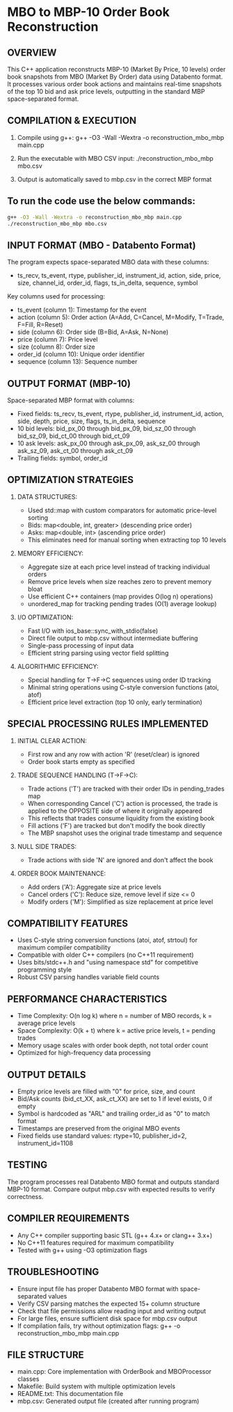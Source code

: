 MBO to MBP-10 Order Book Reconstruction
========================================

OVERVIEW
--------
This C++ application reconstructs MBP-10 (Market By Price, 10 levels) order book snapshots 
from MBO (Market By Order) data using Databento format. It processes various order book 
actions and maintains real-time snapshots of the top 10 bid and ask price levels, outputting 
in the standard MBP space-separated format.

COMPILATION & EXECUTION
-----------------------
1. Compile using g++:
   g++ -O3 -Wall -Wextra -o reconstruction_mbo_mbp main.cpp

2. Run the executable with MBO CSV input:
   ./reconstruction_mbo_mbp mbo.csv

3. Output is automatically saved to mbp.csv in the correct MBP format

To run the code use the below commands:
------------------------------------
```bash
g++ -O3 -Wall -Wextra -o reconstruction_mbo_mbp main.cpp
./reconstruction_mbo_mbp mbo.csv
```

INPUT FORMAT (MBO - Databento Format)
------------------------------------
The program expects space-separated MBO data with these columns:
- ts_recv, ts_event, rtype, publisher_id, instrument_id, action, side, price, size, 
  channel_id, order_id, flags, ts_in_delta, sequence, symbol

Key columns used for processing:
- ts_event (column 1): Timestamp for the event
- action (column 5): Order action (A=Add, C=Cancel, M=Modify, T=Trade, F=Fill, R=Reset)
- side (column 6): Order side (B=Bid, A=Ask, N=None)
- price (column 7): Price level
- size (column 8): Order size
- order_id (column 10): Unique order identifier
- sequence (column 13): Sequence number

OUTPUT FORMAT (MBP-10)
----------------------
Space-separated MBP format with columns:
- Fixed fields: ts_recv, ts_event, rtype, publisher_id, instrument_id, action, side, 
  depth, price, size, flags, ts_in_delta, sequence
- 10 bid levels: bid_px_00 through bid_px_09, bid_sz_00 through bid_sz_09, 
  bid_ct_00 through bid_ct_09
- 10 ask levels: ask_px_00 through ask_px_09, ask_sz_00 through ask_sz_09,
  ask_ct_00 through ask_ct_09  
- Trailing fields: symbol, order_id

OPTIMIZATION STRATEGIES
-----------------------

1. DATA STRUCTURES:
   - Used std::map with custom comparators for automatic price-level sorting
   - Bids: map<double, int, greater<double>> (descending price order)
   - Asks: map<double, int> (ascending price order)
   - This eliminates need for manual sorting when extracting top 10 levels

2. MEMORY EFFICIENCY:
   - Aggregate size at each price level instead of tracking individual orders
   - Remove price levels when size reaches zero to prevent memory bloat
   - Use efficient C++ containers (map provides O(log n) operations)
   - unordered_map for tracking pending trades (O(1) average lookup)

3. I/O OPTIMIZATION:
   - Fast I/O with ios_base::sync_with_stdio(false)
   - Direct file output to mbp.csv without intermediate buffering
   - Single-pass processing of input data
   - Efficient string parsing using vector field splitting

4. ALGORITHMIC EFFICIENCY:
   - Special handling for T->F->C sequences using order ID tracking
   - Minimal string operations using C-style conversion functions (atoi, atof)
   - Efficient price level extraction (top 10 only, early termination)

SPECIAL PROCESSING RULES IMPLEMENTED
------------------------------------

1. INITIAL CLEAR ACTION:
   - First row and any row with action 'R' (reset/clear) is ignored
   - Order book starts empty as specified

2. TRADE SEQUENCE HANDLING (T->F->C):
   - Trade actions ('T') are tracked with their order IDs in pending_trades map
   - When corresponding Cancel ('C') action is processed, the trade is applied 
     to the OPPOSITE side of where it originally appeared
   - This reflects that trades consume liquidity from the existing book
   - Fill actions ('F') are tracked but don't modify the book directly
   - The MBP snapshot uses the original trade timestamp and sequence

3. NULL SIDE TRADES:
   - Trade actions with side 'N' are ignored and don't affect the book

4. ORDER BOOK MAINTENANCE:
   - Add orders ('A'): Aggregate size at price levels
   - Cancel orders ('C'): Reduce size, remove level if size <= 0
   - Modify orders ('M'): Simplified as size replacement at price level

COMPATIBILITY FEATURES
-----------------------
- Uses C-style string conversion functions (atoi, atof, strtoul) for maximum compiler compatibility
- Compatible with older C++ compilers (no C++11 requirement)
- Uses bits/stdc++.h and "using namespace std" for competitive programming style
- Robust CSV parsing handles variable field counts

PERFORMANCE CHARACTERISTICS
---------------------------
- Time Complexity: O(n log k) where n = number of MBO records, k = average price levels
- Space Complexity: O(k + t) where k = active price levels, t = pending trades
- Memory usage scales with order book depth, not total order count
- Optimized for high-frequency data processing

OUTPUT DETAILS
--------------
- Empty price levels are filled with "0" for price, size, and count
- Bid/Ask counts (bid_ct_XX, ask_ct_XX) are set to 1 if level exists, 0 if empty
- Symbol is hardcoded as "ARL" and trailing order_id as "0" to match format
- Timestamps are preserved from the original MBO events
- Fixed fields use standard values: rtype=10, publisher_id=2, instrument_id=1108

TESTING
-------
The program processes real Databento MBO format and outputs standard MBP-10 format.
Compare output mbp.csv with expected results to verify correctness.

COMPILER REQUIREMENTS
--------------------
- Any C++ compiler supporting basic STL (g++ 4.x+ or clang++ 3.x+)
- No C++11 features required for maximum compatibility
- Tested with g++ using -O3 optimization flags

TROUBLESHOOTING
---------------
- Ensure input file has proper Databento MBO format with space-separated values
- Verify CSV parsing matches the expected 15+ column structure
- Check that file permissions allow reading input and writing output
- For large files, ensure sufficient disk space for mbp.csv output
- If compilation fails, try without optimization flags: g++ -o reconstruction_mbo_mbp main.cpp

FILE STRUCTURE
--------------
- main.cpp: Core implementation with OrderBook and MBOProcessor classes
- Makefile: Build system with multiple optimization levels
- README.txt: This documentation file
- mbp.csv: Generated output file (created after running program)
